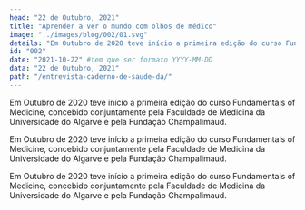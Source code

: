 ```yaml
---
head: "22 de Outubro, 2021"
title: "Aprender a ver o mundo com olhos de médico"
image: "../images/blog/002/01.svg"
details: "Em Outubro de 2020 teve início a primeira edição do curso Fundamentals of Medicine, concebido conjuntamente pela Faculdade de Medicina da Universidade do Algarve e pela Fundação Champalimaud."
id: "002"
date: "2021-10-22" #tem que ser formato YYYY-MM-DD
data: "22 de Outubro, 2021"
path: "/entrevista-caderno-de-saude-da/"
---
```



<div class="split">

<div>
<p>
 Em Outubro de 2020 teve início a primeira edição do curso Fundamentals of Medicine, concebido conjuntamente pela Faculdade de Medicina da Universidade do Algarve e pela Fundação Champalimaud.
</p>

<p>
Em Outubro de 2020 teve início a primeira edição do curso Fundamentals of Medicine, concebido conjuntamente pela Faculdade de Medicina da Universidade do Algarve e pela Fundação Champalimaud.
</p>

<p>
Em Outubro de 2020 teve início a primeira edição do curso Fundamentals of Medicine, concebido conjuntamente pela Faculdade de Medicina da Universidade do Algarve e pela Fundação Champalimaud.
</p>


</div>

</div>



